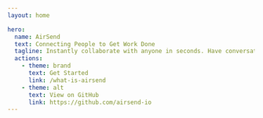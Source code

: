 ```yaml
---
layout: home

hero:
  name: AirSend
  text: Connecting People to Get Work Done
  tagline: Instantly collaborate with anyone in seconds. Have conversations, voice and video calls, share files, manage tasks and keep notes in one space.
  actions:
    - theme: brand
      text: Get Started
      link: /what-is-airsend
    - theme: alt
      text: View on GitHub
      link: https://github.com/airsend-io
---
```

